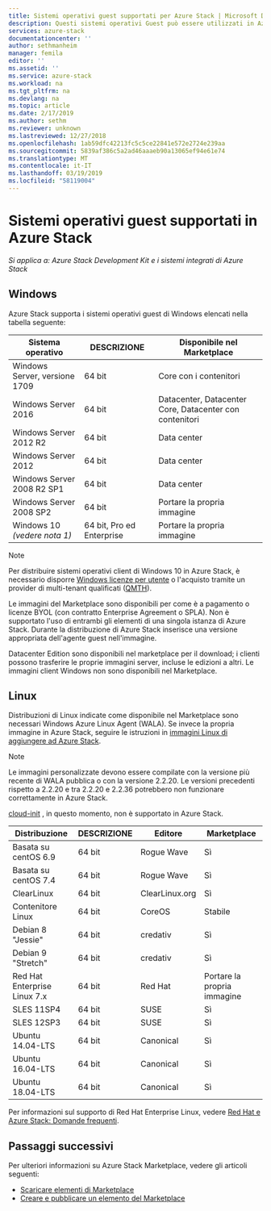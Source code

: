 ```yaml
---
title: Sistemi operativi guest supportati per Azure Stack | Microsoft Docs
description: Questi sistemi operativi Guest può essere utilizzati in Azure Stack.
services: azure-stack
documentationcenter: ''
author: sethmanheim
manager: femila
editor: ''
ms.assetid: ''
ms.service: azure-stack
ms.workload: na
ms.tgt_pltfrm: na
ms.devlang: na
ms.topic: article
ms.date: 2/17/2019
ms.author: sethm
ms.reviewer: unknown
ms.lastreviewed: 12/27/2018
ms.openlocfilehash: 1ab59dfc42213fc5c5ce22841e572e2724e239aa
ms.sourcegitcommit: 5839af386c5a2ad46aaaeb90a13065ef94e61e74
ms.translationtype: MT
ms.contentlocale: it-IT
ms.lasthandoff: 03/19/2019
ms.locfileid: "58119004"
---
```

# <a name="guest-operating-systems-supported-on-azure-stack"></a>Sistemi operativi guest supportati in Azure Stack

*Si applica a: Azure Stack Development Kit e i sistemi integrati di Azure Stack*

## <a name="windows"></a> Windows

Azure Stack supporta i sistemi operativi guest di Windows elencati nella tabella seguente:

| Sistema operativo | DESCRIZIONE | Disponibile nel Marketplace |
| --- | --- | --- |
| Windows Server, versione 1709 | 64 bit | Core con i contenitori |
| Windows Server 2016 | 64 bit |  Datacenter, Datacenter Core, Datacenter con contenitori |
| Windows Server 2012 R2 | 64 bit |  Data center |
| Windows Server 2012 | 64 bit |  Data center |
| Windows Server 2008 R2 SP1 | 64 bit |  Data center |
| Windows Server 2008 SP2 | 64 bit |  Portare la propria immagine |
| Windows 10 *(vedere nota 1)* | 64 bit, Pro ed Enterprise | Portare la propria immagine |

> [!NOTE]
> Per distribuire sistemi operativi client di Windows 10 in Azure Stack, è necessario disporre [Windows licenze per utente](https://www.microsoft.com/en-us/Licensing/product-licensing/windows10.aspx) o l'acquisto tramite un provider di multi-tenant qualificati ([QMTH](https://www.microsoft.com/en-us/CloudandHosting/licensing_sca.aspx)).

Le immagini del Marketplace sono disponibili per come è a pagamento o licenze BYOL (con contratto Enterprise Agreement o SPLA). Non è supportato l'uso di entrambi gli elementi di una singola istanza di Azure Stack. Durante la distribuzione di Azure Stack inserisce una versione appropriata dell'agente guest nell'immagine.

Datacenter Edition sono disponibili nel marketplace per il download; i clienti possono trasferire le proprie immagini server, incluse le edizioni a altri. Le immagini client Windows non sono disponibili nel Marketplace.

## <a name="linux"></a>Linux

Distribuzioni di Linux indicate come disponibile nel Marketplace sono necessari Windows Azure Linux Agent (WALA). Se invece la propria immagine in Azure Stack, seguire le istruzioni in [immagini Linux di aggiungere ad Azure Stack](azure-stack-linux.md).

> [!NOTE]
> Le immagini personalizzate devono essere compilate con la versione più recente di WALA pubblica o con la versione 2.2.20. Le versioni precedenti rispetto a 2.2.20 e tra 2.2.20 e 2.2.36 potrebbero non funzionare correttamente in Azure Stack. 
>
> [cloud-init](https://cloud-init.io/) , in questo momento, non è supportato in Azure Stack.

| Distribuzione | DESCRIZIONE | Editore | Marketplace |
| --- | --- | --- | --- |
| Basata su centOS 6.9 | 64 bit | Rogue Wave | Sì |
| Basata su centOS 7.4 | 64 bit | Rogue Wave | Sì |
| ClearLinux | 64 bit | ClearLinux.org | Sì |
| Contenitore Linux |  64 bit | CoreOS | Stabile |
| Debian 8 "Jessie" | 64 bit | credativ |  Sì |
| Debian 9 "Stretch" | 64 bit | credativ | Sì |
| Red Hat Enterprise Linux 7.x | 64 bit | Red Hat |Portare la propria immagine |
| SLES 11SP4 | 64 bit | SUSE | Sì |
| SLES 12SP3 | 64 bit | SUSE | Sì |
| Ubuntu 14.04-LTS | 64 bit | Canonical | Sì |
| Ubuntu 16.04-LTS | 64 bit | Canonical | Sì |
| Ubuntu 18.04-LTS | 64 bit | Canonical | Sì |

Per informazioni sul supporto di Red Hat Enterprise Linux, vedere [Red Hat e Azure Stack: Domande frequenti](https://access.redhat.com/articles/3413531).

## <a name="next-steps"></a>Passaggi successivi

Per ulteriori informazioni su Azure Stack Marketplace, vedere gli articoli seguenti:

- [Scaricare elementi di Marketplace](azure-stack-download-azure-marketplace-item.md)  
- [Creare e pubblicare un elemento del Marketplace](azure-stack-create-and-publish-marketplace-item.md)
